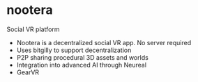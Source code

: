 # nootera
Social VR platform

- Nootera is a decentralized social VR app. No server required
- Uses bitgilly to support decentralization
- P2P sharing procedural 3D assets and worlds
- Integration into advanced AI through Neureal
- GearVR
